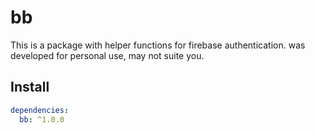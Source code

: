 # bb 

This is a package with helper functions for firebase authentication. was developed for personal use, may not suite you.


## Install

```yaml
dependencies:
  bb: ^1.0.0
```
